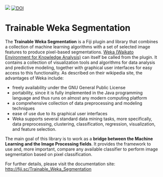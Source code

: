 [![](https://travis-ci.org/fiji/Trainable_Segmentation.svg?branch=master)](https://travis-ci.org/fiji/Trainable_Segmentation)
[![DOI](https://zenodo.org/badge/doi/10.5281/zenodo.59290.svg)](http://dx.doi.org/10.5281/zenodo.59290)

Trainable Weka Segmentation
======================

The **Trainable Weka Segmentation** is a Fiji plugin and library that combines a collection of machine learning algorithms with a set of selected image features to produce pixel-based segmentations. [Weka (Waikato Environment for Knowledge Analysis)](http://www.cs.waikato.ac.nz/ml/weka/) can itself be called from the plugin. It contains a collection of visualization tools and algorithms for data analysis and predictive modeling, together with graphical user interfaces for easy access to this functionality. As described on their wikipedia site, the advantages of Weka include:

- freely availability under the GNU General Public License
- portability, since it is fully implemented in the Java programming language and thus runs on almost any modern computing platform
- a comprehensive collection of data preprocessing and modeling techniques
- ease of use due to its graphical user interfaces
- Weka supports several standard data mining tasks, more specifically, data preprocessing, clustering, classification, regression, visualization, and feature selection.

The main goal of this library is to work as a **bridge between the Machine Learning and the Image Processing fields**. It provides the framework to use and, more important, compare any available classifier to perform image segmentation based on pixel classification.

For further details, please visit the documentation site: http://fiji.sc/Trainable_Weka_Segmentation
